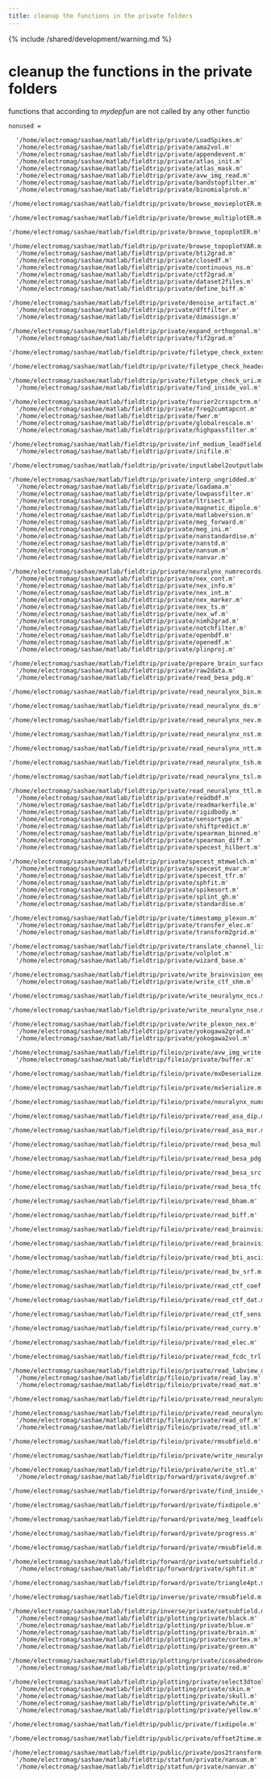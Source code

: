 ```yaml
---
title: cleanup the functions in the private folders
---
```


{% include /shared/development/warning.md %}

# cleanup the functions in the private folders

functions that according to *mydepfun* are not called by any other functio

    nonused = 
  
      '/home/electromag/sashae/matlab/fieldtrip/private/LoadSpikes.m'
      '/home/electromag/sashae/matlab/fieldtrip/private/ama2vol.m'
      '/home/electromag/sashae/matlab/fieldtrip/private/appendevent.m'
      '/home/electromag/sashae/matlab/fieldtrip/private/atlas_init.m'
      '/home/electromag/sashae/matlab/fieldtrip/private/atlas_mask.m'
      '/home/electromag/sashae/matlab/fieldtrip/private/avw_img_read.m'
      '/home/electromag/sashae/matlab/fieldtrip/private/bandstopfilter.m'
      '/home/electromag/sashae/matlab/fieldtrip/private/binomialprob.m'
      '/home/electromag/sashae/matlab/fieldtrip/private/browse_movieplotER.m'
      '/home/electromag/sashae/matlab/fieldtrip/private/browse_multiplotER.m'
      '/home/electromag/sashae/matlab/fieldtrip/private/browse_topoplotER.m'
      '/home/electromag/sashae/matlab/fieldtrip/private/browse_topoplotVAR.m'
      '/home/electromag/sashae/matlab/fieldtrip/private/bti2grad.m'
      '/home/electromag/sashae/matlab/fieldtrip/private/closedf.m'
      '/home/electromag/sashae/matlab/fieldtrip/private/continuous_ns.m'
      '/home/electromag/sashae/matlab/fieldtrip/private/ctf2grad.m'
      '/home/electromag/sashae/matlab/fieldtrip/private/dataset2files.m'
      '/home/electromag/sashae/matlab/fieldtrip/private/define_biff.m'
      '/home/electromag/sashae/matlab/fieldtrip/private/denoise_artifact.m'
      '/home/electromag/sashae/matlab/fieldtrip/private/dftfilter.m'
      '/home/electromag/sashae/matlab/fieldtrip/private/dimassign.m'
      '/home/electromag/sashae/matlab/fieldtrip/private/expand_orthogonal.m'
      '/home/electromag/sashae/matlab/fieldtrip/private/fif2grad.m'
      '/home/electromag/sashae/matlab/fieldtrip/private/filetype_check_extension.m'      
      '/home/electromag/sashae/matlab/fieldtrip/private/filetype_check_header.m'
      '/home/electromag/sashae/matlab/fieldtrip/private/filetype_check_uri.m'
      '/home/electromag/sashae/matlab/fieldtrip/private/find_inside_vol.m'
      '/home/electromag/sashae/matlab/fieldtrip/private/fourier2crsspctrm.m'
      '/home/electromag/sashae/matlab/fieldtrip/private/freq2cumtapcnt.m'
      '/home/electromag/sashae/matlab/fieldtrip/private/fwer.m'
      '/home/electromag/sashae/matlab/fieldtrip/private/globalrescale.m'
      '/home/electromag/sashae/matlab/fieldtrip/private/highpassfilter.m'
      '/home/electromag/sashae/matlab/fieldtrip/private/inf_medium_leadfield.m'
      '/home/electromag/sashae/matlab/fieldtrip/private/inifile.m'
      '/home/electromag/sashae/matlab/fieldtrip/private/inputlabel2outputlabel.m'
      '/home/electromag/sashae/matlab/fieldtrip/private/interp_ungridded.m'
      '/home/electromag/sashae/matlab/fieldtrip/private/loadama.m'
      '/home/electromag/sashae/matlab/fieldtrip/private/lowpassfilter.m'
      '/home/electromag/sashae/matlab/fieldtrip/private/ltrisect.m'
      '/home/electromag/sashae/matlab/fieldtrip/private/magnetic_dipole.m'
      '/home/electromag/sashae/matlab/fieldtrip/private/matlabversion.m'
      '/home/electromag/sashae/matlab/fieldtrip/private/meg_forward.m'
      '/home/electromag/sashae/matlab/fieldtrip/private/meg_ini.m'
      '/home/electromag/sashae/matlab/fieldtrip/private/nanstandardise.m'
      '/home/electromag/sashae/matlab/fieldtrip/private/nanstd.m'
      '/home/electromag/sashae/matlab/fieldtrip/private/nansum.m'
      '/home/electromag/sashae/matlab/fieldtrip/private/nanvar.m'
      '/home/electromag/sashae/matlab/fieldtrip/private/neuralynx_numrecords.m'
      '/home/electromag/sashae/matlab/fieldtrip/private/nex_cont.m'
      '/home/electromag/sashae/matlab/fieldtrip/private/nex_info.m'
      '/home/electromag/sashae/matlab/fieldtrip/private/nex_int.m'
      '/home/electromag/sashae/matlab/fieldtrip/private/nex_marker.m'
      '/home/electromag/sashae/matlab/fieldtrip/private/nex_ts.m'
      '/home/electromag/sashae/matlab/fieldtrip/private/nex_wf.m'
      '/home/electromag/sashae/matlab/fieldtrip/private/nimh2grad.m'
      '/home/electromag/sashae/matlab/fieldtrip/private/notchfilter.m'
      '/home/electromag/sashae/matlab/fieldtrip/private/openbdf.m'
      '/home/electromag/sashae/matlab/fieldtrip/private/openedf.m'
      '/home/electromag/sashae/matlab/fieldtrip/private/plinproj.m'
      '/home/electromag/sashae/matlab/fieldtrip/private/prepare_brain_surface.m'
      '/home/electromag/sashae/matlab/fieldtrip/private/raw2data.m'
      '/home/electromag/sashae/matlab/fieldtrip/private/read_besa_pdg.m'
      '/home/electromag/sashae/matlab/fieldtrip/private/read_neuralynx_bin.m'
      '/home/electromag/sashae/matlab/fieldtrip/private/read_neuralynx_ds.m'
      '/home/electromag/sashae/matlab/fieldtrip/private/read_neuralynx_nev.m'
      '/home/electromag/sashae/matlab/fieldtrip/private/read_neuralynx_nst.m'
      '/home/electromag/sashae/matlab/fieldtrip/private/read_neuralynx_ntt.m'
      '/home/electromag/sashae/matlab/fieldtrip/private/read_neuralynx_tsh.m'
      '/home/electromag/sashae/matlab/fieldtrip/private/read_neuralynx_tsl.m'
      '/home/electromag/sashae/matlab/fieldtrip/private/read_neuralynx_ttl.m'
      '/home/electromag/sashae/matlab/fieldtrip/private/readbdf.m'
      '/home/electromag/sashae/matlab/fieldtrip/private/readmarkerfile.m'
      '/home/electromag/sashae/matlab/fieldtrip/private/rigidbody.m'
      '/home/electromag/sashae/matlab/fieldtrip/private/sensortype.m'
      '/home/electromag/sashae/matlab/fieldtrip/private/shiftpredict.m'
      '/home/electromag/sashae/matlab/fieldtrip/private/spearman_binned.m'
      '/home/electromag/sashae/matlab/fieldtrip/private/spearman_diff.m'
      '/home/electromag/sashae/matlab/fieldtrip/private/specest_hilbert.m'
      '/home/electromag/sashae/matlab/fieldtrip/private/specest_mtmwelch.m'
      '/home/electromag/sashae/matlab/fieldtrip/private/specest_mvar.m'
      '/home/electromag/sashae/matlab/fieldtrip/private/specest_tfr.m'
      '/home/electromag/sashae/matlab/fieldtrip/private/sphfit.m'
      '/home/electromag/sashae/matlab/fieldtrip/private/spikesort.m'
      '/home/electromag/sashae/matlab/fieldtrip/private/splint_gh.m'
      '/home/electromag/sashae/matlab/fieldtrip/private/standardise.m'
      '/home/electromag/sashae/matlab/fieldtrip/private/timestamp_plexon.m'
      '/home/electromag/sashae/matlab/fieldtrip/private/transfer_elec.m'
      '/home/electromag/sashae/matlab/fieldtrip/private/transform2grid.m'
      '/home/electromag/sashae/matlab/fieldtrip/private/translate_channel_list.m'
      '/home/electromag/sashae/matlab/fieldtrip/private/volplot.m'
      '/home/electromag/sashae/matlab/fieldtrip/private/wizard_base.m'
      '/home/electromag/sashae/matlab/fieldtrip/private/write_brainvision_eeg.m'
      '/home/electromag/sashae/matlab/fieldtrip/private/write_ctf_shm.m'
      '/home/electromag/sashae/matlab/fieldtrip/private/write_neuralynx_ncs.m'
      '/home/electromag/sashae/matlab/fieldtrip/private/write_neuralynx_nse.m'
      '/home/electromag/sashae/matlab/fieldtrip/private/write_plexon_nex.m'
      '/home/electromag/sashae/matlab/fieldtrip/private/yokogawa2grad.m'
      '/home/electromag/sashae/matlab/fieldtrip/private/yokogawa2vol.m'
      '/home/electromag/sashae/matlab/fieldtrip/fileio/private/avw_img_write.m'
      '/home/electromag/sashae/matlab/fieldtrip/fileio/private/buffer.m'
      '/home/electromag/sashae/matlab/fieldtrip/fileio/private/mxDeserialize.m'
      '/home/electromag/sashae/matlab/fieldtrip/fileio/private/mxSerialize.m'
      '/home/electromag/sashae/matlab/fieldtrip/fileio/private/neuralynx_numrecords.m'   
      '/home/electromag/sashae/matlab/fieldtrip/fileio/private/read_asa_dip.m'
      '/home/electromag/sashae/matlab/fieldtrip/fileio/private/read_asa_msr.m'
      '/home/electromag/sashae/matlab/fieldtrip/fileio/private/read_besa_mul.m'
      '/home/electromag/sashae/matlab/fieldtrip/fileio/private/read_besa_pdg.m'
      '/home/electromag/sashae/matlab/fieldtrip/fileio/private/read_besa_src.m'
      '/home/electromag/sashae/matlab/fieldtrip/fileio/private/read_besa_tfc.m'
      '/home/electromag/sashae/matlab/fieldtrip/fileio/private/read_bham.m'
      '/home/electromag/sashae/matlab/fieldtrip/fileio/private/read_biff.m'
      '/home/electromag/sashae/matlab/fieldtrip/fileio/private/read_brainvision_marker.m'
      '/home/electromag/sashae/matlab/fieldtrip/fileio/private/read_brainvision_vmrk.m'  
      '/home/electromag/sashae/matlab/fieldtrip/fileio/private/read_bti_ascii.m'
      '/home/electromag/sashae/matlab/fieldtrip/fileio/private/read_bv_srf.m'
      '/home/electromag/sashae/matlab/fieldtrip/fileio/private/read_ctf_coef.m'
      '/home/electromag/sashae/matlab/fieldtrip/fileio/private/read_ctf_dat.m'
      '/home/electromag/sashae/matlab/fieldtrip/fileio/private/read_ctf_sens.m'
      '/home/electromag/sashae/matlab/fieldtrip/fileio/private/read_curry.m'
      '/home/electromag/sashae/matlab/fieldtrip/fileio/private/read_elec.m'
      '/home/electromag/sashae/matlab/fieldtrip/fileio/private/read_fcdc_trl.m'
      '/home/electromag/sashae/matlab/fieldtrip/fileio/private/read_labview_dtlg.m'      
      '/home/electromag/sashae/matlab/fieldtrip/fileio/private/read_lay.m'
      '/home/electromag/sashae/matlab/fieldtrip/fileio/private/read_mat.m'
      '/home/electromag/sashae/matlab/fieldtrip/fileio/private/read_neuralynx_tsh.m'     
      '/home/electromag/sashae/matlab/fieldtrip/fileio/private/read_neuralynx_tsl.m'     
      '/home/electromag/sashae/matlab/fieldtrip/fileio/private/read_off.m'
      '/home/electromag/sashae/matlab/fieldtrip/fileio/private/read_stl.m'
      '/home/electromag/sashae/matlab/fieldtrip/fileio/private/rmsubfield.m'
      '/home/electromag/sashae/matlab/fieldtrip/fileio/private/write_neuralynx_nts.m'    
      '/home/electromag/sashae/matlab/fieldtrip/fileio/private/write_stl.m'
      '/home/electromag/sashae/matlab/fieldtrip/forward/private/avgref.m'
      '/home/electromag/sashae/matlab/fieldtrip/forward/private/find_inside_vol.m'       
      '/home/electromag/sashae/matlab/fieldtrip/forward/private/fixdipole.m'
      '/home/electromag/sashae/matlab/fieldtrip/forward/private/meg_leadfield1.m'
      '/home/electromag/sashae/matlab/fieldtrip/forward/private/progress.m'
      '/home/electromag/sashae/matlab/fieldtrip/forward/private/rmsubfield.m'
      '/home/electromag/sashae/matlab/fieldtrip/forward/private/setsubfield.m'
      '/home/electromag/sashae/matlab/fieldtrip/forward/private/sphfit.m'
      '/home/electromag/sashae/matlab/fieldtrip/forward/private/triangle4pt.m'
      '/home/electromag/sashae/matlab/fieldtrip/inverse/private/rmsubfield.m'
      '/home/electromag/sashae/matlab/fieldtrip/inverse/private/setsubfield.m'
      '/home/electromag/sashae/matlab/fieldtrip/plotting/private/black.m'
      '/home/electromag/sashae/matlab/fieldtrip/plotting/private/blue.m'
      '/home/electromag/sashae/matlab/fieldtrip/plotting/private/brain.m'
      '/home/electromag/sashae/matlab/fieldtrip/plotting/private/cortex.m'
      '/home/electromag/sashae/matlab/fieldtrip/plotting/private/green.m'
      '/home/electromag/sashae/matlab/fieldtrip/plotting/private/icosahedron42.m'
      '/home/electromag/sashae/matlab/fieldtrip/plotting/private/red.m'
      '/home/electromag/sashae/matlab/fieldtrip/plotting/private/select3dtool.m'
      '/home/electromag/sashae/matlab/fieldtrip/plotting/private/skin.m'
      '/home/electromag/sashae/matlab/fieldtrip/plotting/private/skull.m'
      '/home/electromag/sashae/matlab/fieldtrip/plotting/private/white.m'
      '/home/electromag/sashae/matlab/fieldtrip/plotting/private/yellow.m'
      '/home/electromag/sashae/matlab/fieldtrip/public/private/fixdipole.m'
      '/home/electromag/sashae/matlab/fieldtrip/public/private/offset2time.m'
      '/home/electromag/sashae/matlab/fieldtrip/public/private/pos2transform.m'
      '/home/electromag/sashae/matlab/fieldtrip/statfun/private/nansum.m'
      '/home/electromag/sashae/matlab/fieldtrip/statfun/private/nanvar.m'

